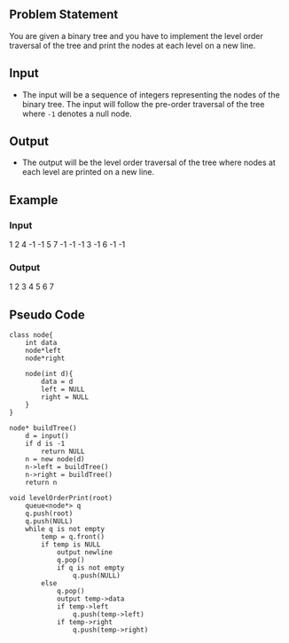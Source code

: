 ## Problem Statement
You are given a binary tree and you have to implement the level order traversal of the tree and print the nodes at each level on a new line.

## Input
- The input will be a sequence of integers representing the nodes of the binary tree. The input will follow the pre-order traversal of the tree where `-1` denotes a null node.

## Output
- The output will be the level order traversal of the tree where nodes at each level are printed on a new line.

## Example
### Input
1 2 4 -1 -1 5 7 -1 -1 -1 3 -1 6 -1 -1

### Output
1
2 3
4 5 6
7

## Pseudo Code
```plaintext
class node{
    int data
    node*left
    node*right

    node(int d){
        data = d
        left = NULL
        right = NULL
    }
}

node* buildTree()
    d = input()
    if d is -1
        return NULL
    n = new node(d)
    n->left = buildTree()
    n->right = buildTree()
    return n

void levelOrderPrint(root)
    queue<node*> q
    q.push(root)
    q.push(NULL)
    while q is not empty
        temp = q.front()
        if temp is NULL
            output newline
            q.pop()
            if q is not empty
                q.push(NULL)
        else
            q.pop()
            output temp->data
            if temp->left
                q.push(temp->left)
            if temp->right
                q.push(temp->right)
```